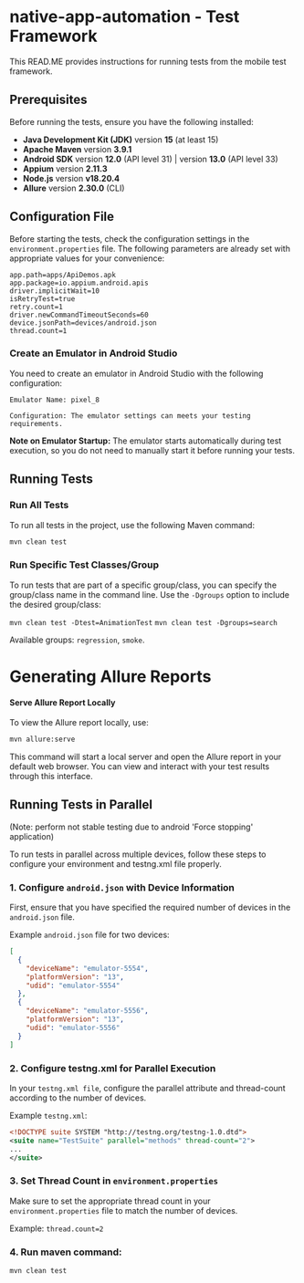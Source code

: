 # native-app-automation - Test Framework

This READ.ME provides instructions for running tests from the mobile test framework.

## Prerequisites

Before running the tests, ensure you have the following installed:

- **Java Development Kit (JDK)** version **15** (at least 15)
- **Apache Maven** version **3.9.1**
- **Android SDK** version **12.0** (API level 31) | version **13.0** (API level 33)
- **Appium** version **2.11.3**
- **Node.js** version **v18.20.4**
- **Allure** version **2.30.0** (CLI)

## Configuration File

Before starting the tests, check the configuration settings in the `environment.properties` file. The following
parameters are already set with appropriate values for your convenience:

```properties
app.path=apps/ApiDemos.apk
app.package=io.appium.android.apis
driver.implicitWait=10
isRetryTest=true
retry.count=1
driver.newCommandTimeoutSeconds=60
device.jsonPath=devices/android.json
thread.count=1 
```



### Create an Emulator in Android Studio

You need to create an emulator in Android Studio with the following configuration:

```Emulator Name: pixel_8```

``Configuration: The emulator settings can meets your testing requirements.``

**Note on Emulator Startup:**
The emulator starts automatically during test execution, so you do not need to manually start it before running your
tests.

## Running Tests

### Run All Tests

To run all tests in the project, use the following Maven command:

```bash
mvn clean test
```

### Run Specific Test Classes/Group

To run tests that are part of a specific group/class, you can specify the group/class name in the command line. Use
the ```-Dgroups``` option to include the desired group/class:

```mvn clean test -Dtest=AnimationTest```
```mvn clean test -Dgroups=search```

Available groups: ```regression```, ```smoke```.

# Generating Allure Reports

#### Serve Allure Report Locally

To view the Allure report locally, use:

```bash
mvn allure:serve
```

This command will start a local server and open the Allure report in your default web browser. You can view and interact
with your test results through this interface.

## Running Tests in Parallel

(Note: perform not stable testing due to android 'Force stopping' application)

To run tests in parallel across multiple devices, follow these steps to configure your environment and testng.xml file
properly.

### 1. Configure ```android.json``` with Device Information

First, ensure that you have specified the required number of devices in the ```android.json``` file.

Example ```android.json``` file for two devices:

```json
[
  {
    "deviceName": "emulator-5554",
    "platformVersion": "13",
    "udid": "emulator-5554"
  },
  {
    "deviceName": "emulator-5556", 
    "platformVersion": "13", 
    "udid": "emulator-5556"
  }
]
```

### 2. Configure testng.xml for Parallel Execution

In your ```testng.xml file```, configure the parallel attribute and thread-count according to the number of devices.

Example ```testng.xml```:

```xml
<!DOCTYPE suite SYSTEM "http://testng.org/testng-1.0.dtd">
<suite name="TestSuite" parallel="methods" thread-count="2">
...
</suite>
```

### 3. Set Thread Count in ```environment.properties```

Make sure to set the appropriate thread count in your ```environment.properties``` file to match the number of devices.

Example: ```thread.count=2```

### 4. Run maven command:

```mvn clean test```
